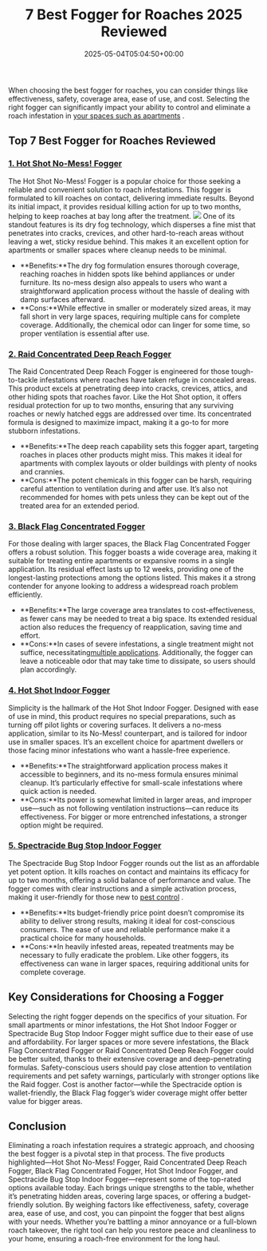 ﻿---
layout: post
title: 7 Best Fogger for Roaches 2025 Reviewed
date: '2025-05-04T05:04:50+00:00'
categories:
- Product Reviews
- Roaches
tags: []
slug: /best-fogger-for-roaches/
lastmod: 2025-05-07T12:21:24+03:00
---

When choosing the best fogger for roaches, you can consider things like effectiveness, safety, coverage area, ease of use, and cost. Selecting the right fogger can significantly impact your ability to control and eliminate a roach infestation in
[your spaces such as apartments](https://pestpolicy.com/best-roach-killer-for-apartments/)
.
## Top 7 Best Fogger for Roaches Reviewed
### [**1. Hot Shot No-Mess! Fogger**](https://www.amazon.com/dp/B00P7MZZAG/?tag=p-policy-20)
The Hot Shot No-Mess! Fogger is a popular choice for those seeking a reliable and convenient solution to roach infestations. This fogger is formulated to kill roaches on contact, delivering immediate results.
Beyond its initial impact, it provides residual killing action for up to two months, helping to keep roaches at bay long after the treatment.
![](/assets/img/03/Best-Fogger-for-Roaches-300x206.jpg)
One of its standout features is its dry fog technology, which disperses a fine mist that penetrates into cracks, crevices, and other hard-to-reach areas without leaving a wet, sticky residue behind. This makes it an excellent option for apartments or smaller spaces where cleanup needs to be minimal.
- **Benefits:**The dry fog formulation ensures thorough coverage, reaching roaches in hidden spots like behind appliances or under furniture. Its no-mess design also appeals to users who want a straightforward application process without the hassle of dealing with damp surfaces afterward.
- **Cons:**While effective in smaller or moderately sized areas, it may fall short in very large spaces, requiring multiple cans for complete coverage. Additionally, the chemical odor can linger for some time, so proper ventilation is essential after use.
### [**2. Raid Concentrated Deep Reach Fogger**](https://www.amazon.com/dp/B00P7MZZAG/?tag=p-policy-20)
The Raid Concentrated Deep Reach Fogger is engineered for those tough-to-tackle infestations where roaches have taken refuge in concealed areas. This product excels at penetrating deep into cracks, crevices, attics, and other hiding spots that roaches favor.
Like the Hot Shot option, it offers residual protection for up to two months, ensuring that any surviving roaches or newly hatched eggs are addressed over time. Its concentrated formula is designed to maximize impact, making it a go-to for more stubborn infestations.
- **Benefits:**The deep reach capability sets this fogger apart, targeting roaches in places other products might miss. This makes it ideal for apartments with complex layouts or older buildings with plenty of nooks and crannies.
- **Cons:**The potent chemicals in this fogger can be harsh, requiring careful attention to ventilation during and after use. It’s also not recommended for homes with pets unless they can be kept out of the treated area for an extended period.
### [**3. Black Flag Concentrated Fogger**](https://www.amazon.com/dp/B00P7MZZAG/?tag=p-policy-20)
For those dealing with larger spaces, the Black Flag Concentrated Fogger offers a robust solution. This fogger boasts a wide coverage area, making it suitable for treating entire apartments or expansive rooms in a single application.
Its residual effect lasts up to 12 weeks, providing one of the longest-lasting protections among the options listed. This makes it a strong contender for anyone looking to address a widespread roach problem efficiently.
- **Benefits:**The large coverage area translates to cost-effectiveness, as fewer cans may be needed to treat a big space. Its extended residual action also reduces the frequency of reapplication, saving time and effort.
- **Cons:**In cases of severe infestations, a single treatment might not suffice, necessitating[multiple applications](https://pestpolicy.com/best-roach-bait/). Additionally, the fogger can leave a noticeable odor that may take time to dissipate, so users should plan accordingly.
### [**4. Hot Shot Indoor Fogger**](https://www.amazon.com/dp/B00P7MZZAG/?tag=p-policy-20)
Simplicity is the hallmark of the Hot Shot Indoor Fogger. Designed with ease of use in mind, this product requires no special preparations, such as turning off pilot lights or covering surfaces.
It delivers a no-mess application, similar to its No-Mess! counterpart, and is tailored for indoor use in smaller spaces. It’s an excellent choice for apartment dwellers or those facing minor infestations who want a hassle-free experience.
- **Benefits:**The straightforward application process makes it accessible to beginners, and its no-mess formula ensures minimal cleanup. It’s particularly effective for small-scale infestations where quick action is needed.
- **Cons:**Its power is somewhat limited in larger areas, and improper use—such as not following ventilation instructions—can reduce its effectiveness. For bigger or more entrenched infestations, a stronger option might be required.
### [**5. Spectracide Bug Stop Indoor Fogger**](https://www.amazon.com/dp/B00P7MZZAG/?tag=p-policy-20)
The Spectracide Bug Stop Indoor Fogger rounds out the list as an affordable yet potent option. It kills roaches on contact and maintains its efficacy for up to two months, offering a solid balance of performance and value. The fogger comes with clear instructions and a simple activation process, making it user-friendly for those new to
[pest control](https://pestpolicy.com/pet-safe-roach-killer/)
.
- **Benefits:**Its budget-friendly price point doesn’t compromise its ability to deliver strong results, making it ideal for cost-conscious consumers. The ease of use and reliable performance make it a practical choice for many households.
- **Cons:**In heavily infested areas, repeated treatments may be necessary to fully eradicate the problem. Like other foggers, its effectiveness can wane in larger spaces, requiring additional units for complete coverage.
## Key Considerations for Choosing a Fogger
Selecting the right fogger depends on the specifics of your situation. For small apartments or minor infestations, the Hot Shot Indoor Fogger or Spectracide Bug Stop Indoor Fogger might suffice due to their ease of use and affordability.
For larger spaces or more severe infestations, the Black Flag Concentrated Fogger or Raid Concentrated Deep Reach Fogger could be better suited, thanks to their extensive coverage and deep-penetrating formulas.
Safety-conscious users should pay close attention to ventilation requirements and pet safety warnings, particularly with stronger options like the Raid fogger. Cost is another factor—while the Spectracide option is wallet-friendly, the Black Flag fogger’s wider coverage might offer better value for bigger areas.
## Conclusion
Eliminating a roach infestation requires a strategic approach, and choosing the best fogger is a pivotal step in that process. The five products highlighted—Hot Shot No-Mess! Fogger, Raid Concentrated Deep Reach Fogger, Black Flag Concentrated Fogger, Hot Shot Indoor Fogger, and Spectracide Bug Stop Indoor Fogger—represent some of the top-rated options available today.
Each brings unique strengths to the table, whether it’s penetrating hidden areas, covering large spaces, or offering a budget-friendly solution. By weighing factors like effectiveness, safety, coverage area, ease of use, and cost, you can pinpoint the fogger that best aligns with your needs.
Whether you’re battling a minor annoyance or a full-blown roach takeover, the right tool can help you restore peace and cleanliness to your home, ensuring a roach-free environment for the long haul.